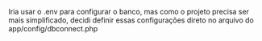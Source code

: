Iria usar o .env para configurar o banco, mas como o projeto precisa ser mais simplificado, 
decidi definir essas configurações direto no arquivo do app/config/dbconnect.php